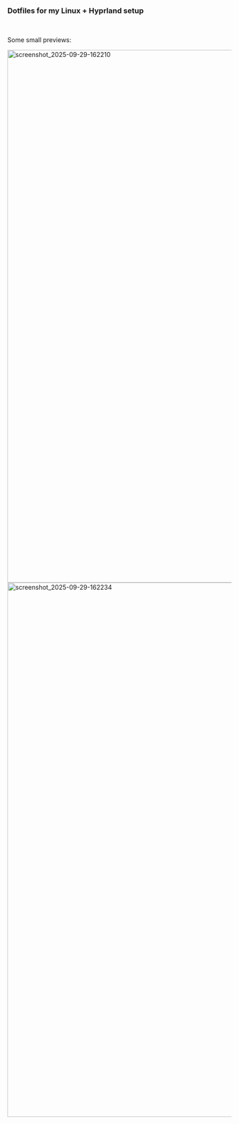 ### Dotfiles for my Linux + Hyprland setup

<br />

Some small previews:

<img width="1918" height="1195" alt="screenshot_2025-09-29-162210" src="https://github.com/user-attachments/assets/867e2d85-c7ab-4348-beeb-965725a2e6c2" />

<br />

<img width="1916" height="1199" alt="screenshot_2025-09-29-162234" src="https://github.com/user-attachments/assets/5088fc2c-0221-4742-a372-d815f5d24121" />
